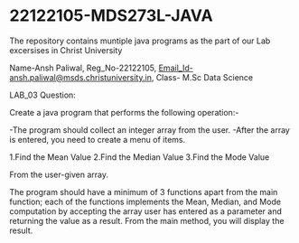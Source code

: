 # 22122105-MDS273L-JAVA

The repository contains muntiple java programs as the part of our Lab excersises in Christ University

Name-Ansh Paliwal,
Reg_No-22122105,
Email_Id-ansh.paliwal@msds.christuniversity.in,
Class- M.Sc Data Science

LAB_03 Question:

Create a java program that performs the following operation:-

-The program should collect an integer array from the user.
-After the array is entered, you need to create a menu of items.

1.Find the Mean Value
2.Find the Median Value
3.Find the Mode Value

From the user-given array.

The program should have a minimum of 3 functions apart from the main function; each of the functions implements the Mean, Median, and Mode computation by accepting the array user has entered as a parameter and returning the value as a result. From the main method, you will display the result. 
